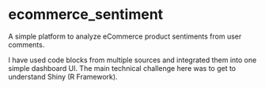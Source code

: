 # ecommerce_sentiment
A simple platform to analyze eCommerce product sentiments from user comments.

I have used code blocks from multiple sources and integrated them into one simple dashboard UI. The main technical challenge here was to get to understand Shiny (R Framework).


